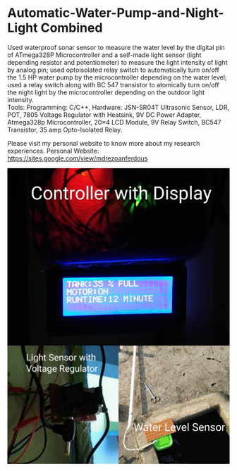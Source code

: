 # Automatic-Water-Pump-and-Night-Light Combined
Used waterproof sonar sensor to measure the water level by the digital pin of ATmega328P Microcontroller and a self-made light sensor (light depending resistor and potentiometer) to measure the light intensity of light by analog pin; used optoisolated relay switch to automatically turn on/off the 1.5 HP water pump by the microcontroller depending on the water level; used a relay switch along with BC 547 transistor to atomically turn on/off the night light by the microcontroller depending on the outdoor light intensity.</br>
Tools: Programming: C/C++, Hardware: JSN-SR04T Ultrasonic Sensor, LDR, POT, 7805 Voltage Regulator with Heatsink, 9V DC Power Adapter, Atmega328p Microcontroller, 20×4 LCD Module, 9V Relay Switch, BC547 Transistor,  35 amp Opto-Isolated Relay.</br>

Please visit my personal website to know more about my research experiences. Personal Website: https://sites.google.com/view/mdrezoanferdous

![](Setup.jpg)
